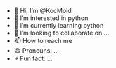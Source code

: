 - 👋 Hi, I’m @KocMoid
- 👀 I’m interested in python
- 🌱 I’m currently learning python
- 💞️ I’m looking to collaborate on ...
- 📫 How to reach me 
- 😄 Pronouns: ...
- ⚡ Fun fact: ...

<!---
KocMoid/KocMoid is a ✨ special ✨ repository because its `README.md` (this file) appears on your GitHub profile.
You can click the Preview link to take a look at your changes.
--->
